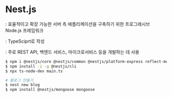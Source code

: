 # Nest.js

: 효율적이고 확장 가능한 서버 측 애플리케이션을 구축하기 위한 프로그레시브 Node.js 프레임워크

: TypeSciprt로 작성

: 주로 REST API, 백엔드 서비스, 마이크로서비스 등을 개발하는 데 사용

```bash
$ npm i @nestjs/core @nestjs/common @nestjs/platform-express reflect-metadata typescript
$ npm install -i -g @nestjs/cli
$ npx ts-node-dev main.ts

# 블로그 만들기
$ nest new blog
$ npm install @nestjs/mongoose mongoose
```
